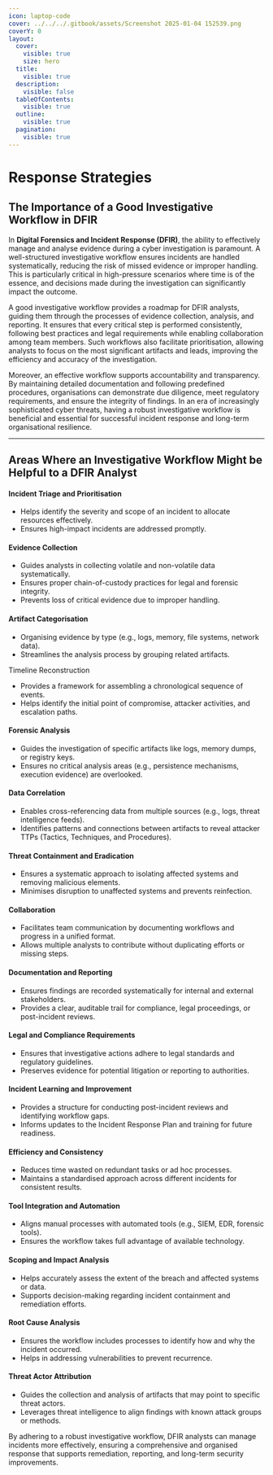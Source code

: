 ```yaml
---
icon: laptop-code
cover: ../../../.gitbook/assets/Screenshot 2025-01-04 152539.png
coverY: 0
layout:
  cover:
    visible: true
    size: hero
  title:
    visible: true
  description:
    visible: false
  tableOfContents:
    visible: true
  outline:
    visible: true
  pagination:
    visible: true
---
```


# Response Strategies

## **The Importance of a Good Investigative Workflow in DFIR**

In **Digital Forensics and Incident Response (DFIR)**, the ability to effectively manage and analyse evidence during a cyber investigation is paramount. A well-structured investigative workflow ensures incidents are handled systematically, reducing the risk of missed evidence or improper handling. This is particularly critical in high-pressure scenarios where time is of the essence, and decisions made during the investigation can significantly impact the outcome.

A good investigative workflow provides a roadmap for DFIR analysts, guiding them through the processes of evidence collection, analysis, and reporting. It ensures that every critical step is performed consistently, following best practices and legal requirements while enabling collaboration among team members. Such workflows also facilitate prioritisation, allowing analysts to focus on the most significant artifacts and leads, improving the efficiency and accuracy of the investigation.

Moreover, an effective workflow supports accountability and transparency. By maintaining detailed documentation and following predefined procedures, organisations can demonstrate due diligence, meet regulatory requirements, and ensure the integrity of findings. In an era of increasingly sophisticated cyber threats, having a robust investigative workflow is beneficial and essential for successful incident response and long-term organisational resilience.

***

## Areas Where an Investigative Workflow Might be Helpful to a DFIR Analyst

#### Incident Triage and Prioritisation

* Helps identify the severity and scope of an incident to allocate resources effectively.
* Ensures high-impact incidents are addressed promptly.

#### Evidence Collection

* Guides analysts in collecting volatile and non-volatile data systematically.
* Ensures proper chain-of-custody practices for legal and forensic integrity.
* Prevents loss of critical evidence due to improper handling.

#### Artifact Categorisation

* Organising evidence by type (e.g., logs, memory, file systems, network data).
* Streamlines the analysis process by grouping related artifacts.

Timeline Reconstruction

* Provides a framework for assembling a chronological sequence of events.
* Helps identify the initial point of compromise, attacker activities, and escalation paths.

#### Forensic Analysis

* Guides the investigation of specific artifacts like logs, memory dumps, or registry keys.
* Ensures no critical analysis areas (e.g., persistence mechanisms, execution evidence) are overlooked.

#### Data Correlation

* Enables cross-referencing data from multiple sources (e.g., logs, threat intelligence feeds).
* Identifies patterns and connections between artifacts to reveal attacker TTPs (Tactics, Techniques, and Procedures).

#### Threat Containment and Eradication

* Ensures a systematic approach to isolating affected systems and removing malicious elements.
* Minimises disruption to unaffected systems and prevents reinfection.

#### Collaboration

* Facilitates team communication by documenting workflows and progress in a unified format.
* Allows multiple analysts to contribute without duplicating efforts or missing steps.

#### Documentation and Reporting

* Ensures findings are recorded systematically for internal and external stakeholders.
* Provides a clear, auditable trail for compliance, legal proceedings, or post-incident reviews.

#### Legal and Compliance Requirements

* Ensures that investigative actions adhere to legal standards and regulatory guidelines.
* Preserves evidence for potential litigation or reporting to authorities.

#### Incident Learning and Improvement

* Provides a structure for conducting post-incident reviews and identifying workflow gaps.
* Informs updates to the Incident Response Plan and training for future readiness.

#### Efficiency and Consistency

* Reduces time wasted on redundant tasks or ad hoc processes.
* Maintains a standardised approach across different incidents for consistent results.

#### Tool Integration and Automation

* Aligns manual processes with automated tools (e.g., SIEM, EDR, forensic tools).
* Ensures the workflow takes full advantage of available technology.

#### Scoping and Impact Analysis

* Helps accurately assess the extent of the breach and affected systems or data.
* Supports decision-making regarding incident containment and remediation efforts.

#### Root Cause Analysis

* Ensures the workflow includes processes to identify how and why the incident occurred.
* Helps in addressing vulnerabilities to prevent recurrence.

#### Threat Actor Attribution

* Guides the collection and analysis of artifacts that may point to specific threat actors.
* Leverages threat intelligence to align findings with known attack groups or methods.

By adhering to a robust investigative workflow, DFIR analysts can manage incidents more effectively, ensuring a comprehensive and organised response that supports remediation, reporting, and long-term security improvements.
